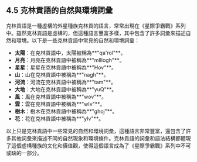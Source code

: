 ## 4.5 克林貢語的自然與環境詞彙

克林貢語是一種虛構的外星種族克林貢的語言，常常出現在《星際爭霸戰》系列中。雖然克林貢語是虛構的，但這種語言豐富多樣，其中包含了許多詞彙來描述自然和環境。以下是一些克林貢語中常見的自然和環境詞彙：

- **太陽**：在克林貢語中，太陽被稱為**"qa'rol"**。
- **月亮**：月亮在克林貢語中被稱為**"mIllogh"**。
- **星星**：星星在克林貢語中被稱為**"Hov"**。
- **山**：山在克林貢語中被稱為**"nagh"**。
- **河流**：河流在克林貢語中被稱為**"tam"**。
- **大地**：大地在克林貢語中被稱為**"yuQ"**。
- **風**：風在克林貢語中被稱為**"wov"**。
- **雲**：雲在克林貢語中被稱為**"wIv"**。
- **樹木**：樹木在克林貢語中被稱為**"ghoj"**。
- **花**：花在克林貢語中被稱為**"yIv"**。

以上只是克林貢語中一些常見的自然和環境詞彙，這種語言非常豐富，還包含了許多其他詞彙來描述不同的自然現象和環境條件。克林貢語的詞彙和語法結構都體現了這個虛構種族的文化和價值觀，使得這個語言成為了《星際爭霸戰》系列中不可或缺的一部分。